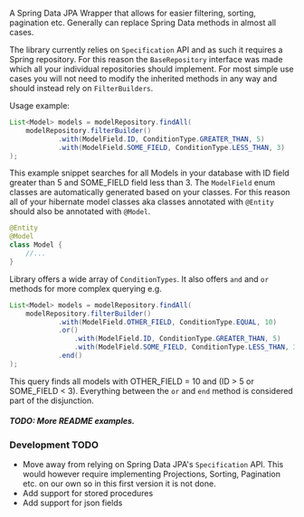 A Spring Data JPA Wrapper that allows for easier filtering, sorting, pagination etc.
Generally can replace Spring Data methods in almost all cases.

The library currently relies on `Specification` API and as such it requires a Spring repository. For this reason the
`BaseRepository` interface was made which all your individual repositories should implement. For most simple use cases
you will not need to modify the inherited methods in any way and should instead rely on `FilterBuilders`.

Usage example:

```java
List<Model> models = modelRepository.findAll(
    modelRepository.filterBuilder()
            .with(ModelField.ID, ConditionType.GREATER_THAN, 5)
            .with(ModelField.SOME_FIELD, ConditionType.LESS_THAN, 3)
);
```
This example snippet searches for all Models in your database with ID field greater than 5 and SOME_FIELD field less than 3.
The `ModelField` enum classes are automatically generated based on your classes. For this reason all of your hibernate model classes
aka classes annotated with `@Entity` should also be annotated with `@Model`.

```java
@Entity
@Model
class Model {
	//...
}
```

Library offers a wide array of `ConditionTypes`. It also offers `and` and `or` methods for more complex querying e.g.
```java
List<Model> models = modelRepository.findAll(
    modelRepository.filterBuilder()
            .with(ModelField.OTHER_FIELD, ConditionType.EQUAL, 10)
            .or()
                .with(ModelField.ID, ConditionType.GREATER_THAN, 5)
                .with(ModelField.SOME_FIELD, ConditionType.LESS_THAN, 3)
            .end()
);
```
This query finds all models with OTHER_FIELD = 10 and (ID > 5 or SOME_FIELD < 3). Everything between the `or` and
`end` method is considered part of the disjunction.

##### TODO: More README examples.

### Development TODO
- Move away from relying on Spring Data JPA's `Specification` API. This would however require implementing Projections,
Sorting, Pagination etc. on our own so in this first version it is not done.
- Add support for stored procedures
- Add support for json fields